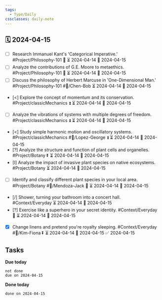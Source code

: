 ```yaml
---
tags:
  - Type/Daily
cssclasses: daily-note
---
```


## 🗓️ 2024-04-15

- [ ] Research Immanuel Kant's 'Categorical Imperative.' #Project/Philosophy-101 🔼 ⏳ 2024-04-14 📅 2024-04-15
- [ ] Analyze the contributions of G.E. Moore to metaethics. #Project/Philosophy-101 🔽 ⏳ 2024-04-14 📅 2024-04-15
- [ ] Discuss the philosophy of Herbert Marcuse in 'One-Dimensional Man.' #Project/Philosophy-101 #👤/Chen-Bob ⏳ 2024-04-14 📅 2024-04-15
- [<] Explore the concept of momentum and its conservation. #Project/classicMechanics ⏫ ⏳ 2024-04-14 📅 2024-04-15
- [ ] Analyze the vibrations of systems with multiple degrees of freedom. #Project/classicMechanics ⏫ ⏳ 2024-04-14 📅 2024-04-15
- [<] Study simple harmonic motion and oscillatory systems. #Project/classicMechanics #👤/Lopez-George ⏫ ⏳ 2024-04-14 📅 2024-04-15
- [?] Analyze the structure and function of plant cells and organelles. #Project/Botany ⏬ ⏳ 2024-04-14 📅 2024-04-15
- [I] Analyze the impact of invasive plant species on native ecosystems. #Project/Botany ⏳ 2024-04-14 📅 2024-04-15
- [ ] Identify and classify different plant species in your local area. #Project/Botany #👤/Mendoza-Jack 🔽 ⏳ 2024-04-14 📅 2024-04-15
- [/] Shower, turning your bathroom into a concert hall. #Context/Everyday ⏳ 2024-04-14 📅 2024-04-15
- [?] Exercise like a superhero in your secret identity. #Context/Everyday 🔼 ⏳ 2024-04-14 📅 2024-04-15
- [x] Change linens and pretend you're royalty sleeping. #Context/Everyday #👤/Kim-Fiona ⏬ ⏳ 2024-04-14 📅 2024-04-15 ✅ 2024-04-15

## Tasks

**Due today**

```tasks
not done
due on 2024-04-15
```

**Done today**

```tasks
done on 2024-04-15
```
            